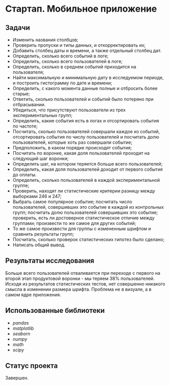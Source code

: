 # Стартап. Мобильное приложение

## Задачи
- Изменить названия столбцов;
- Проверить пропуски и типы данных, и откорректировать их;
- Добавить столбец даты и времени, а также отдельный столбец дат.
- Определить, сколько всего событий в логе;
- Определить, сколько всего пользователей в логе;
- Определить, сколько в среднем событий приходится на пользователя;
- Найти максимальную и минимальную дату в исследуемом периоде, и построить гистограмму по дате и времени;
- Определить, с какого момента данные полные и отбросить более старые;
- Ответить, сколько пользователей и событий было потеряно при отбрасывании.
- Убедиться, что присутствуют пользователи из трех экспериментальных групп;
- Определить, какие события есть в логах и отсортировать события по частоте;
- Посчитать, сколько пользователей совершали каждое из событий, отсортировать события по числу пользователей и посчитать долю пользователей, которые хоть раз совершали событие;
- Предположить, в каком порядке происходят события;
- Посчитать по воронке, какая доля пользователей проходит на следующий шаг воронки;
- Определить шаг, на котором теряется больше всего пользователей;
- Определить, какая доля пользователей доходит от первого события до оплаты.
- Определить, сколько пользователей в каждой экспериментальной группе;
- Проверить, находят ли статистические критерии разницу между выборками 246 и 247;
- Выбрать самое популярное событие; посчитать число пользователей, совершивших это событие в каждой из контрольных групп; посчитать долю пользователей совершивших это событие; проверить, есть ли достоверное статистическое отличие между группами; произвести то же самое для других событий;
- То же самое произвести для группы с измененным шрифтом и cравнить результаты групп;
- Посчитать, сколько проверок статистических гипотез было сделано;
- Написать общий вывод.

## Результаты исследования
Больше всего пользователей отваливается при переходе с первого на второй этап продуктовой воронки - мы теряем 38% пользователей. Исходя из результатов статистических тестов, нет совершенно никакого смысла в изменении размера шрифта. Проблема не в визуале, а в самом ядре приложения.

## Использованные библиотеки
- *pandas*
- *matplotlib*
- *seaborn*
- *numpy*
- *math*
- *scipy*

## Статус проекта
Завершен.
